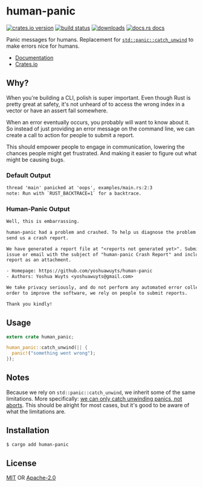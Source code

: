 # human-panic
[![crates.io version][1]][2] [![build status][3]][4]
[![downloads][5]][6] [![docs.rs docs][7]][8]

Panic messages for humans. Replacement for
[`std::panic::catch_unwind`](https://doc.rust-lang.org/std/panic/fn.catch_unwind.html)
to make errors nice for humans.

- [Documentation][8]
- [Crates.io][2]

## Why?
When you're building a CLI, polish is super important. Even though Rust is
pretty great at safety, it's not unheard of to access the wrong index in a
vector or have an assert fail somewhere.

When an error eventually occurs, you probably will want to know about it. So
instead of just providing an error message on the command line, we can create a
call to action for people to submit a report.

This should empower people to engage in communication, lowering the chances
people might get frustrated. And making it easier to figure out what might be
causing bugs.

### Default Output
```txt
thread 'main' panicked at 'oops', examples/main.rs:2:3
note: Run with `RUST_BACKTRACE=1` for a backtrace.
```

### Human-Panic Output
```txt
Well, this is embarrassing.

human-panic had a problem and crashed. To help us diagnose the problem you can
send us a crash report.

We have generated a report file at "<reports not generated yet>". Submit an
issue or email with the subject of "human-panic Crash Report" and include the
report as an attachment.

- Homepage: https://github.com/yoshuawuyts/human-panic
- Authors: Yoshua Wuyts <yoshuawuyts@gmail.com>

We take privacy seriously, and do not perform any automated error collection. In
order to improve the software, we rely on people to submit reports.

Thank you kindly!
```

## Usage
```rust
extern crate human_panic;

human_panic::catch_unwind(|| {
  panic!("something went wrong");
});
```

## Notes
Because we rely on `std::panic::catch_unwind`, we inherit some of the same
limitations. More specifically: [we can only catch unwinding panics, not
aborts](https://doc.rust-lang.org/std/panic/fn.catch_unwind.html#notes). This
should be alright for most cases, but it's good to be aware of what the
limitations are.

## Installation
```sh
$ cargo add human-panic
```

## License
[MIT](./LICENSE-MIT) OR [Apache-2.0](./LICENSE-APACHE)

[1]: https://img.shields.io/crates/v/human-panic.svg?style=flat-square
[2]: https://crates.io/crates/human-panic
[3]: https://img.shields.io/travis/yoshuawuyts/human-panic.svg?style=flat-square
[4]: https://travis-ci.org/yoshuawuyts/human-panic
[5]: https://img.shields.io/crates/d/human-panic.svg?style=flat-square
[6]: https://crates.io/crates/human-panic
[7]: https://docs.rs/human-panic/badge.svg
[8]: https://docs.rs/human-panic
